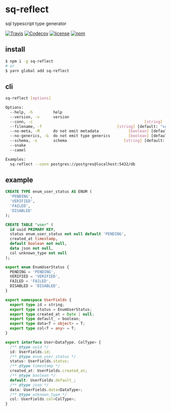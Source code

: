 # sq-reflect

sql typescript type generator

[![Travis](https://img.shields.io/travis/com/harryparkdotio/sq-reflect/master.svg?style=for-the-badge)](https://travis-ci.com/harryparkdotio/sq-reflect)
[![Codecov](https://img.shields.io/codecov/c/github/harryparkdotio/sq-reflect/master.svg?style=for-the-badge)](https://codecov.io/gh/harryparkdotio/sq-reflect)
[![license](https://img.shields.io/github/license/harryparkdotio/sq-reflect.svg?style=for-the-badge)](https://github.com/harryparkdotio/sq-reflect/blob/master/license)
[![npm](https://img.shields.io/npm/v/sq-reflect.svg?style=for-the-badge)](https://www.npmjs.com/package/sq-reflect)

## install

```bash
$ npm i -g sq-reflect
# or
$ yarn global add sq-reflect
```

## cli

```bash
sq-reflect [options]

Options:
  --help, -h         help                                              [boolean]
  --version, -v      version                                           [boolean]
  --conn, -c                                                 [string] [required]
  --filename, -f                                 [string] [default: "schema.ts"]
  --no-meta, -M      do not emit metadata             [boolean] [default: false]
  --no-generics, -G  do not emit type generics        [boolean] [default: false]
  --schema, -s       schema                         [string] [default: "public"]
  --snake
  --camel

Examples:
  sq-reflect --conn postgres://postgres@localhost:5432/db
```

## example

```sql
CREATE TYPE enum_user_status AS ENUM (
  'PENDING',
  'VERIFIED',
  'FAILED',
  'DISABLED'
);

CREATE TABLE "user" (
  id uuid PRIMARY KEY,
  status enum_user_status not null default 'PENDING',
  created_at timestamp,
  default boolean not null,
  data json not null,
  col unknown_type not null
);
```

```ts
export enum EnumUserStatus {
  PENDING = 'PENDING',
  VERIFIED = 'VERIFIED',
  FAILED = 'FAILED',
  DISABLED = 'DISABLED',
}

export namespace UserFields {
  export type id = string;
  export type status = EnumUserStatus;
  export type created_at = Date | null;
  export type default_ = boolean;
  export type data<T = object> = T;
  export type col<T = any> = T;
}

export interface User<DataType, ColType> {
  /** @type uuid */
  id: UserFields.id;
  /** @type enum_user_status */
  status: UserFields.status;
  /** @type timestamp */
  created_at: UserFields.created_at;
  /** @type boolean */
  default: UserFields.default_;
  /** @type json */
  data: UserFields.data<DataType>;
  /** @type unknown_type */
  col: UserFields.col<ColType>;
}
```
